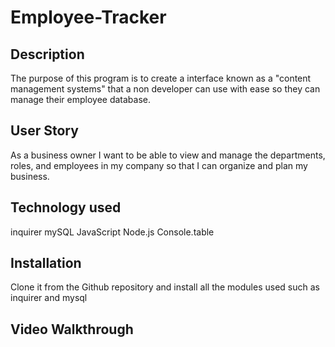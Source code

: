 # Employee-Tracker

## Description 

The purpose of this program is to create a interface known as a "content management systems" that a non developer can use with ease so they can manage their employee database.

## User Story

As a business owner
I want to be able to view and manage the departments, roles, and employees in my company
so that I can organize and plan my business.

## Technology used

inquirer
mySQL
JavaScript
Node.js
Console.table

## Installation

Clone it from the Github repository and install all the modules used such as inquirer and mysql

## Video Walkthrough

